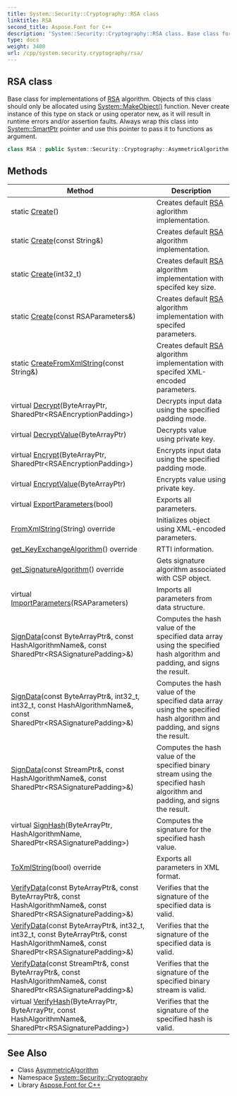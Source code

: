 ```yaml
---
title: System::Security::Cryptography::RSA class
linktitle: RSA
second_title: Aspose.Font for C++
description: 'System::Security::Cryptography::RSA class. Base class for implementations of RSA algorithm. Objects of this class should only be allocated using System::MakeObject() function. Never create instance of this type on stack or using operator new, as it will result in runtime errors and/or assertion faults. Always wrap this class into System::SmartPtr pointer and use this pointer to pass it to functions as argument in C++.'
type: docs
weight: 3400
url: /cpp/system.security.cryptography/rsa/
---
```

## RSA class


Base class for implementations of [RSA](./) algorithm. Objects of this class should only be allocated using [System::MakeObject()](../../system/makeobject/) function. Never create instance of this type on stack or using operator new, as it will result in runtime errors and/or assertion faults. Always wrap this class into [System::SmartPtr](../../system/smartptr/) pointer and use this pointer to pass it to functions as argument.

```cpp
class RSA : public System::Security::Cryptography::AsymmetricAlgorithm
```

## Methods

| Method | Description |
| --- | --- |
| static [Create](./create/)() | Creates default [RSA](./) aglorithm implementation. |
| static [Create](./create/)(const String\&) | Creates default [RSA](./) algorithm implementation. |
| static [Create](./create/)(int32_t) | Creates default [RSA](./) algorithm implementation with specifed key size. |
| static [Create](./create/)(const RSAParameters\&) | Creates default [RSA](./) algorithm implementation with specifed parameters. |
| static [CreateFromXmlString](./createfromxmlstring/)(const String\&) | Creates default [RSA](./) algorithm implementation with specifed XML-encoded parameters. |
| virtual [Decrypt](./decrypt/)(ByteArrayPtr, SharedPtr\<RSAEncryptionPadding\>) | Decrypts input data using the specified padding mode. |
| virtual [DecryptValue](./decryptvalue/)(ByteArrayPtr) | Decrypts value using private key. |
| virtual [Encrypt](./encrypt/)(ByteArrayPtr, SharedPtr\<RSAEncryptionPadding\>) | Encrypts input data using the specified padding mode. |
| virtual [EncryptValue](./encryptvalue/)(ByteArrayPtr) | Encrypts value using private key. |
| virtual [ExportParameters](./exportparameters/)(bool) | Exports all parameters. |
| [FromXmlString](./fromxmlstring/)(String) override | Initializes object using XML-encoded parameters. |
| [get_KeyExchangeAlgorithm](./get_keyexchangealgorithm/)() override | RTTI information. |
| [get_SignatureAlgorithm](./get_signaturealgorithm/)() override | Gets signature algorithm associated with CSP object. |
| virtual [ImportParameters](./importparameters/)(RSAParameters) | Imports all parameters from data structure. |
| [SignData](./signdata/)(const ByteArrayPtr\&, const HashAlgorithmName\&, const SharedPtr\<RSASignaturePadding\>\&) | Computes the hash value of the specified data array using the specified hash algorithm and padding, and signs the result. |
| [SignData](./signdata/)(const ByteArrayPtr\&, int32_t, int32_t, const HashAlgorithmName\&, const SharedPtr\<RSASignaturePadding\>\&) | Computes the hash value of the specified data array using the specified hash algorithm and padding, and signs the result. |
| [SignData](./signdata/)(const StreamPtr\&, const HashAlgorithmName\&, const SharedPtr\<RSASignaturePadding\>\&) | Computes the hash value of the specified binary stream using the specified hash algorithm and padding, and signs the result. |
| virtual [SignHash](./signhash/)(ByteArrayPtr, HashAlgorithmName, SharedPtr\<RSASignaturePadding\>) | Computes the signature for the specified hash value. |
| [ToXmlString](./toxmlstring/)(bool) override | Exports all parameters in XML format. |
| [VerifyData](./verifydata/)(const ByteArrayPtr\&, const ByteArrayPtr\&, const HashAlgorithmName\&, const SharedPtr\<RSASignaturePadding\>\&) | Verifies that the signature of the specified data is valid. |
| [VerifyData](./verifydata/)(const ByteArrayPtr\&, int32_t, int32_t, const ByteArrayPtr\&, const HashAlgorithmName\&, const SharedPtr\<RSASignaturePadding\>\&) | Verifies that the signature of the specified data is valid. |
| [VerifyData](./verifydata/)(const StreamPtr\&, const ByteArrayPtr\&, const HashAlgorithmName\&, const SharedPtr\<RSASignaturePadding\>\&) | Verifies that the signature of the specified binary stream is valid. |
| virtual [VerifyHash](./verifyhash/)(ByteArrayPtr, ByteArrayPtr, const HashAlgorithmName\&, SharedPtr\<RSASignaturePadding\>) | Verifies that the signature of the specified hash is valid. |
## See Also

* Class [AsymmetricAlgorithm](../asymmetricalgorithm/)
* Namespace [System::Security::Cryptography](../)
* Library [Aspose.Font for C++](../../)
